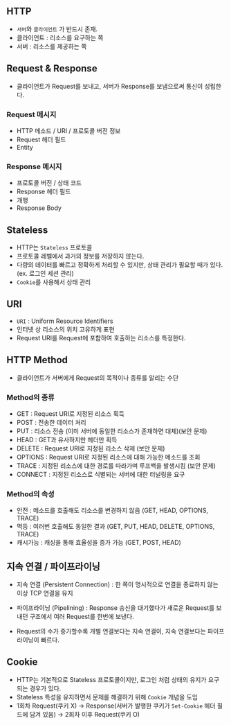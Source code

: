 ## HTTP

- `서버`와 `클라이언트` 가 반드시 존재. 
- 클라이언트 : 리소스를 요구하는 쪽
- 서버 : 리소스를 제공하는 쪽

## Request & Response
- 클라이언트가 Request를 보내고, 서버가 Response를 보냄으로써 통신이 성립한다. 

### Request 메시지
- HTTP 메소드 / URI / 프로토콜 버전 정보
- Request 헤더 필드
- Entity

### Response 메시지
- 프로토콜 버전 / 상태 코드
- Response 헤더 필드
- 개행
- Response Body


## Stateless

- HTTP는 `Stateless` 프로토콜
- 프로토콜 레벨에서 과거의 정보를 저장하지 않는다. 
- 다량의 데이터를 빠르고 정확하게 처리할 수 있지만, 상태 관리가 필요할 때가 있다. (ex. 로그인 세션 관리)
- `Cookie`를 사용해서 상태 관리

## URI 
- `URI` : Uniform Resource Identifiers
- 인터넷 상 리소스의 위치 고유하게 표현
- Request URI를 Request에 포함하여 호출하는 리소스를 특정한다. 

## HTTP Method
- 클라이언트가 서버에게 Request의 목적이나 종류를 알리는 수단

### Method의 종류
- GET : Request URI로 지정된 리소스 획득
- POST : 전송한 데이터 처리 
- PUT : 리소스 전송 (이미 서버에 동일한 리소스가 존재하면 대체)(보안 문제)
- HEAD : GET과 유사하지만 헤더만 획득
- DELETE : Request URI로 지정된 리소스 삭제 (보안 문제)
- OPTIONS : Request URI로 지정된 리소스에 대해 가능한 메소드를 조회
- TRACE : 지정된 리소스에 대한 경로를 따라가며 루프백을 발생시킴 (보안 문제)
- CONNECT : 지정된 리소스로 식별되는 서버에 대한 터널링을 요구
 

### Method의 속성 
- 안전 : 메소드를 호출해도 리소스를 변경하지 않음 (GET, HEAD, OPTIONS, TRACE)
- 멱등 : 여러번 호출해도 동일한 결과 (GET, PUT, HEAD, DELETE, OPTIONS, TRACE)
- 캐시가능 : 캐싱을 통해 효율성을 증가 가능 (GET, POST, HEAD)

## 지속 연결 / 파이프라이닝 
- 지속 연결 (Persistent Connection) : 한 쪽이 명시적으로 연결을 종료하지 않는 이상 TCP 연결을 유지
- 파이프라이닝 (Pipelining) : Response 송신을 대기했다가 새로운 Request를 보내던 구조에서 여러 Request를 한번에 보낸다. 

- Request의 수가 증가할수록 개별 연결보다는 지속 연결이, 지속 연결보다는 파이프라이닝이 빠르다. 


## Cookie 
- HTTP는 기본적으로 Stateless 프로토콜이지만, 로그인 처럼 상태의 유지가 요구되는 경우가 있다. 
- Stateless 특성을 유지하면서 문제를 해결하기 위해 `Cookie` 개념을 도입 
- 1회차 Request(쿠키 X) -> Response(서버가 발행한 쿠키가 `Set-Cookie` 헤더 필드에 담겨 있음) -> 2회차 이후 Request(쿠키 O)



